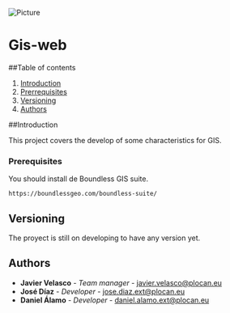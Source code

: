 ![Picture](https://empleo.plocan.eu/static/plocan.png)
# Gis-web

##Table of contents

1. [Introduction](#Introduction)
2. [Prerrequisites](#Prerrequisites)
1. [Versioning](#Versioning)
1. [Authors](#Authors)



##Introduction

This project covers the develop of some characteristics for GIS.


### Prerequisites

You should install de Boundless GIS suite. 

```
https://boundlessgeo.com/boundless-suite/
```


## Versioning

The proyect is still on developing to have any version yet.

## Authors

* **Javier Velasco** - *Team manager* - javier.velasco@plocan.eu
* **José Díaz** - *Developer* - jose.diaz.ext@plocan.eu
* **Daniel Álamo** - *Developer* - daniel.alamo.ext@plocan.eu

